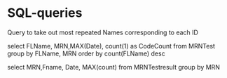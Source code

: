 # SQL-queries

Query to take out most repeated Names corresponding to each ID


select FLName, MRN,MAX(Date), count(1) as CodeCount from MRNTest group by FLName, MRN order by count(FLName) desc

select MRN,Fname, Date, MAX(count) from MRNTestresult group by MRN
